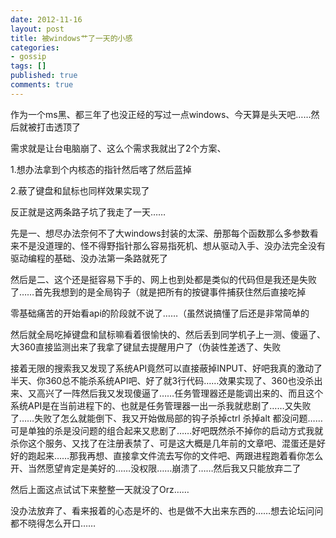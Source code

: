 ```yaml
---
date: 2012-11-16
layout: post
title: 被windows艹了一天的小感
categories:
- gossip 
tags: []
published: true
comments: true
---
```

<p>作为一个ms黑、都三年了也没正经的写过一点windows、今天算是头天吧……然后就被打击透顶了</p>

<p>需求就是让台电脑崩了、这么个需求我就出了2个方案、</p>

<p>1.想办法拿到个内核态的指针然后喀了然后蓝掉</p>

<p>2.蔽了键盘和鼠标也同样效果实现了</p>

<p>反正就是这两条路子坑了我走了一天……</p>

<p>先是一、想尽办法奈何不了大windows封装的太深、册那每个函数那么多参数看来不是没道理的、怪不得野指针那么容易指死机、想从驱动入手、没办法完全没有驱动编程的基础、没办法第一条路就死了</p>

<p>然后是二、这个还是挺容易下手的、网上也到处都是类似的代码但是我还是失败了……首先我想到的是全局钩子（就是把所有的按键事件捕获住然后直接吃掉</p>

<p>零基础痛苦的开始看api的阶段就不说了……（虽然说搞懂了后还是非常简单的</p>

<p>然后就全局吃掉键盘和鼠标嘛看着很愉快的、然后丢到同学机子上一测、傻逼了、大360直接监测出来了我拿了键鼠去提醒用户了（伪装性差透了、失败</p>

<p>接着无限的搜索我又发现了系统API竟然可以直接蔽掉INPUT、好吧我真的激动了半天、你360总不能杀系统API吧、好了就3行代码……效果实现了、360也没杀出来、又高兴了一阵然后我又发现傻逼了……任务管理器还是能调出来的、而且这个系统API是在当前进程下的、也就是任务管理器一出一杀我就悲剧了……又失败了……失败了怎么就能倒下、我又开始做局部的钩子杀掉ctrl 杀掉alt 都没问题……可是单独的杀是没问题的组合起来又悲剧了……好吧既然杀不掉你的启动方式我就杀你这个服务、又找了在注册表禁了、可是这大概是几年前的文章吧、混蛋还是好好的跑起来……那我再想、直接拿文件流去写你的文件吧、两跟进程跑着看你怎么开、当然愿望肯定是美好的……没权限……崩溃了……然后我又只能放弃二了</p>

<p>然后上面这点试试下来整整一天就没了Orz……</p>

<p>没办法放弃了、看来报着的心态是坏的、也是做不大出来东西的……想去论坛问问都不晓得怎么开口……</p>
